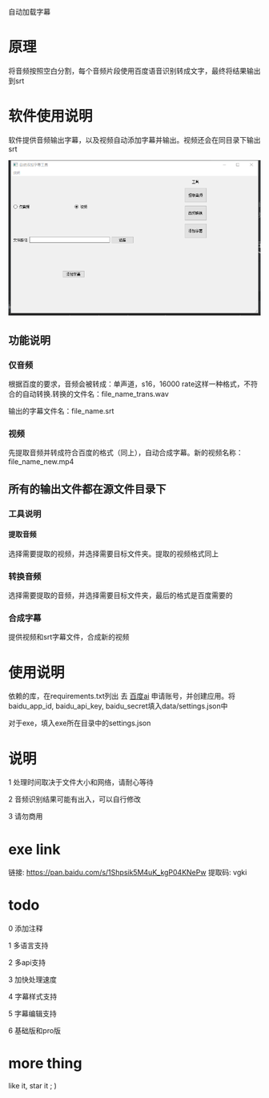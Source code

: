 自动加载字幕

# 原理
将音频按照空白分割，每个音频片段使用百度语音识别转成文字，最终将结果输出到srt

# 软件使用说明
软件提供音频输出字幕，以及视频自动添加字幕并输出。视频还会在同目录下输出srt

![img](res/images/detail.png)

## 功能说明

### 仅音频

根据百度的要求，音频会被转成：单声道，s16，16000 rate这样一种格式，不符合的自动转换.转换的文件名：file_name_trans.wav

输出的字幕文件名：file_name.srt

### 视频

先提取音频并转成符合百度的格式（同上），自动合成字幕。新的视频名称：file_name_new.mp4

所有的输出文件都在源文件目录下
-------

### 工具说明

#### 提取音频
选择需要提取的视频，并选择需要目标文件夹。提取的视频格式同上

### 转换音频
选择需要提取的音频，并选择需要目标文件夹，最后的格式是百度需要的

### 合成字幕
提供视频和srt字幕文件，合成新的视频

# 使用说明

依赖的库，在requirements.txt列出
去 [百度ai](https://ai.baidu.com/) 申请账号，并创建应用。将baidu_app_id, baidu_api_key, baidu_secret填入data/settings.json中

对于exe，填入exe所在目录中的settings.json

# 说明

1 处理时间取决于文件大小和网络，请耐心等待

2 音频识别结果可能有出入，可以自行修改

3 请勿商用

# exe link
链接: https://pan.baidu.com/s/1Shpsik5M4uK_kgP04KNePw 提取码: vgki

# todo

0 添加注释

1 多语言支持

2 多api支持

3 加快处理速度

4 字幕样式支持

5 字幕编辑支持

6 基础版和pro版

# more thing

like it, star  it ; )




